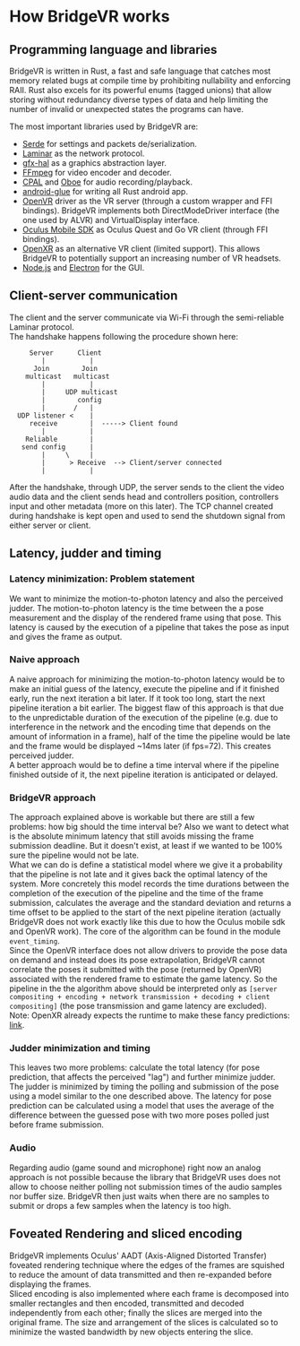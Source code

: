 # How BridgeVR works

## Programming language and libraries

BridgeVR is written in Rust, a fast and safe language that catches most memory related bugs at compile time by prohibiting nullability and enforcing RAII. Rust also excels for its powerful enums (tagged unions) that allow storing without redundancy diverse types of data and help limiting the number of invalid or unexpected states the programs can have.

The most important libraries used by BridgeVR are:

* [Serde](https://github.com/serde-rs) for settings and packets de/serialization.
* [Laminar](https://github.com/amethyst/laminar) as the network protocol.
* [gfx-hal](https://github.com/gfx-rs/gfx) as a graphics abstraction layer.
* [FFmpeg](https://ffmpeg.org/) for video encoder and decoder.
* [CPAL](https://github.com/RustAudio/cpal) and [Oboe](https://github.com/google/oboe) for audio recording/playback.
* [android-glue](https://github.com/rust-windowing/android-rs-glue) for writing all Rust android app.
* [OpenVR](https://github.com/ValveSoftware/openvr) driver as the VR server (through a custom wrapper and FFI bindings). BridgeVR implements both DirectModeDriver interface (the one used by ALVR) and VirtualDisplay interface.
* [Oculus Mobile SDK](https://developer.oculus.com/downloads/package/oculus-mobile-sdk/) as Oculus Quest and Go VR client (through FFI bindings).
* [OpenXR](https://www.khronos.org/openxr/) as an alternative VR client (limited support). This allows BridgeVR to potentially support an increasing number of VR headsets.
* [Node.js](https://nodejs.org/en/) and [Electron](https://www.electronjs.org/) for the GUI.

## Client-server communication

The client and the server communicate via Wi-Fi through the semi-reliable Laminar protocol.  
The handshake happens following the procedure shown here:  

```
     Server      Client
        |           |
      Join        Join
    multicast   multicast
        |           |
        |     UDP multicast
        |        config
        |       /   |
  UDP listener <    |
     receive        |  -----> Client found
        |           |
    Reliable        |
   send config      |
        |     \     |
        |      > Receive  --> Client/server connected
        |           |
```

After the handshake, through UDP, the server sends to the client the video audio data and the client sends head and controllers position, controllers input and other metadata (more on this later). The TCP channel created during handshake is kept open and used to send the shutdown signal from either server or client.  

## Latency, judder and timing

### Latency minimization: Problem statement

We want to minimize the motion-to-photon latency and also the perceived judder. The motion-to-photon latency is the time between the a pose measurement and the display of the rendered frame using that pose. This latency is caused by the execution of a pipeline that takes the pose as input and gives the frame as output.

### Naive approach

A naive approach for minimizing the motion-to-photon latency would be to make an initial guess of the latency, execute the pipeline and if it finished early, run the next iteration a bit later. If it took too long, start the next pipeline iteration a bit earlier. The biggest flaw of this approach is that due to the unpredictable duration of the execution of the pipeline (e.g. due to interference in the network and the encoding time that depends on the amount of information in a frame), half of the time the pipeline would be late and the frame would be displayed ~14ms later (if fps=72). This creates perceived judder.  
A better approach would be to define a time interval where if the pipeline finished outside of it, the next pipeline iteration is anticipated or delayed.

### BridgeVR approach

The approach explained above is workable but there are still a few problems: how big should the time interval be? Also we want to detect what is the absolute minimum latency that still avoids missing the frame submission deadline. But it doesn't exist, at least if we wanted to be 100% sure the pipeline would not be late.  
What we can do is define a statistical model where we give it a probability that the pipeline is not late and it gives back the optimal latency of the system. More concretely this model records the time durations between the completion of the execution of the pipeline and the time of the frame submission, calculates the average and the standard deviation and returns a time offset to be applied to the start of the next pipeline iteration (actually BridgeVR does not work exactly like this due to how the Oculus mobile sdk and OpenVR work). The core of the algorithm can be found in the module `event_timing`.  
Since the OpenVR interface does not allow drivers to provide the pose data on demand and instead does its pose extrapolation, BridgeVR cannot correlate the poses it submitted with the pose (returned by OpenVR) associated with the rendered frame to estimate the game latency. So the pipeline in the the algorithm above should be interpreted only as `[server compositing + encoding + network transmission + decoding + client compositing]` (the pose transmission and game latency are excluded).  
Note: OpenXR already expects the runtime to make these fancy predictions: [link](http://blog.xyzw.us/2020/01/on-openxr-frame-timing.html).  

### Judder minimization and timing

This leaves two more problems: calculate the total latency (for pose prediction, that affects the perceived "lag") and further minimize judder. The judder is minimized by timing the polling and submission of the pose using a model similar to the one described above. The latency for pose prediction can be calculated using a model that uses the average of the difference between the guessed pose with two more poses polled just before frame submission.  

### Audio

Regarding audio (game sound and microphone) right now an analog approach is not possible because the library that BridgeVR uses does not allow to choose neither polling not submission times of the audio samples nor buffer size. BridgeVR then just waits when there are no samples to submit or drops a few samples when the latency is too high.

## Foveated Rendering and sliced encoding

BridgeVR implements Oculus' AADT (Axis-Aligned Distorted Transfer) foveated rendering technique where the edges of the frames are squished to reduce the amount of data transmitted and then re-expanded before displaying the frames.  
Sliced encoding is also implemented where each frame is decomposed into smaller rectangles and then encoded, transmitted and decoded independently from each other; finally the slices are merged into the original frame. The size and arrangement of the slices is calculated so to minimize the wasted bandwidth by new objects entering the slice.
